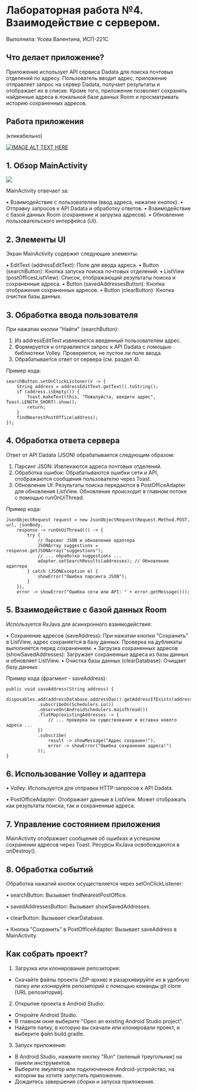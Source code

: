 # Лабораторная работа №4. Взаимодействие с сервером.
Выполнила: Усова Валентина, ИСП-221С
## Что делает приложение?

Приложение использует API сервиса Dadata для поиска почтовых отделений по адресу. Пользователь вводит адрес, приложение отправляет запрос на сервер Dadata, получает результаты и отображает их в списке. Кроме того, приложение позволяет сохранять найденные адреса в локальной базе данных Room и просматривать историю сохраненных адресов.

## Работа приложения

(кликабельно)

[![IMAGE ALT TEXT HERE](https://img.youtube.com/vi/EwrKI5FLD90/default.jpg)](https://www.youtube.com/shorts/EwrKI5FLD90)

## 1. Обзор MainActivity
![](https://github.com/nnka1/mobile_development.lab4/blob/main/photo_2024-12-03_01-17-46.jpg)

MainActivity отвечает за:

• Взаимодействие с пользователем (ввод адреса, нажатие кнопок).
• Отправку запросов к API Dadata и обработку ответов.
• Взаимодействие с базой данных Room (сохранение и загрузка адресов).
• Обновление пользовательского интерфейса (UI).

## 2. Элементы UI

Экран MainActivity содержит следующие элементы:

• EditText (addressEditText): Поле для ввода адреса.
• Button (searchButton): Кнопка запуска поиска почтовых отделений.
• ListView (postOfficesListView): Список, отображающий результаты поиска и сохраненные адреса.
• Button (savedAddressesButton): Кнопка отображения сохраненных адресов.
• Button (clearButton): Кнопка очистки базы данных.


## 3. Обработка ввода пользователя

При нажатии кнопки "Найти" (searchButton):

1. Из addressEditText извлекается введенный пользователем адрес.
2. Формируется и отправляется запрос к API Dadata с помощью библиотеки Volley. Проверяется, не пустое ли поле ввода.
3. Обрабатывается ответ от сервера (см. раздел 4).

Пример кода:
```
searchButton.setOnClickListener(v -> {
    String address = addressEditText.getText().toString();
    if (address.isEmpty()) {
        Toast.makeText(this, "Пожалуйста, введите адрес", Toast.LENGTH_SHORT).show();
        return;
    }
    findNearestPostOffice(address);
});
```

## 4. Обработка ответа сервера

Ответ от API Dadata (JSON) обрабатывается следующим образом:

1. Парсинг JSON: Извлекаются адреса почтовых отделений.
2. Обработка ошибок: Обрабатываются ошибки сети и API, отображаются сообщения пользователю через Toast.
3. Обновление UI: Результаты поиска передаются в PostOfficeAdapter для обновления ListView. Обновление происходит в главном потоке с помощью runOnUiThread.

Пример кода:
```
JsonObjectRequest request = new JsonObjectRequest(Request.Method.POST, url, jsonBody,
    response -> runOnUiThread(() -> {
        try {
            // Парсинг JSON и обновление адаптера
            JSONArray suggestions = response.getJSONArray("suggestions");
            // ... обработка suggestions ...
            adapter.setSearchResults(addresses); // Обновление адаптера
        } catch (JSONException e) {
            showError("Ошибка парсинга JSON");
        }
    }),
    error -> showError("Ошибка сети или API: " + error.getMessage()));
```
    
## 5. Взаимодействие с базой данных Room

Используется RxJava для асинхронного взаимодействия:

• Сохранение адресов (saveAddress): При нажатии кнопки "Сохранить" в ListView, адрес сохраняется в базу данных. Проверка на дубликаты выполняется перед сохранением.
• Загрузка сохраненных адресов (showSavedAddresses): Загружает сохраненные адреса из базы данных и обновляет ListView.
• Очистка базы данных (clearDatabase): Очищает базу данных.

Пример кода (фрагмент - saveAddress):
```
public void saveAddress(String address) {
    disposables.add(addressDatabase.addressDao().getAddressIfExists(address)
            .subscribeOn(Schedulers.io())
            .observeOn(AndroidSchedulers.mainThread())
            .flatMap(existingAddresses -> {
                // ... проверка на существование и вставка нового адреса ...
            })
            .subscribe(
                result -> showMessage("Адрес сохранен!"),
                error -> showError("Ошибка сохранения адреса!")
            ));
}
```

## 6. Использование Volley и адаптера

• Volley: Используется для отправки HTTP-запросов к API Dadata.

• PostOfficeAdapter: Отображает данные в ListView. Может отображать как результаты поиска, так и сохраненные адреса.

## 7. Управление состоянием приложения

MainActivity отображает сообщения об ошибках и успешном сохранении адресов через Toast. Ресурсы RxJava освобождаются в onDestroy().

## 8. Обработка событий

Обработка нажатий кнопок осуществляется через setOnClickListener:

• searchButton: Вызывает findNearestPostOffice.

• savedAddressesButton: Вызывает showSavedAddresses.

• clearButton: Вызывает clearDatabase.

• Кнопка "Сохранить" в PostOfficeAdapter: Вызывает saveAddress в MainActivity.

  
## Как собрать проект?
1. Загрузка или клонирование репозитория:
* Скачайте файлы проекта (ZIP-архив) и разархивируйте их в удобную папку или клонируйте репозиторий с помощью команды git clone [URL репозитория].

2. Открытие проекта в Android Studio:
* Откройте Android Studio.
* В главном окне выберите "Open an existing Android Studio project".
* Найдите папку, в которую вы скачали или клонировали проект, и выберите файл build.gradle.

3. Запуск приложения:
* В Android Studio, нажмите кнопку "Run" (зеленый треугольник) на панели инструментов.
* Выберите эмулятор или подключенное Android-устройство, на котором вы хотите запустить приложение.
* Дождитесь завершения сборки и запуска приложения.

